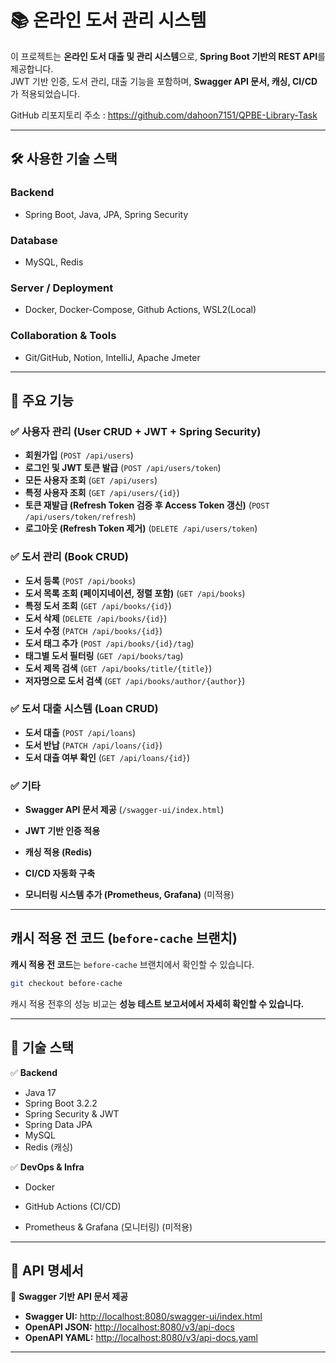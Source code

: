 
# 📚 온라인 도서 관리 시스템

이 프로젝트는 **온라인 도서 대출 및 관리 시스템**으로, **Spring Boot 기반의 REST API**를 제공합니다.  
JWT 기반 인증, 도서 관리, 대출 기능을 포함하며, **Swagger API 문서, 캐싱, CI/CD**가 적용되었습니다.

GitHub 리포지토리 주소 : https://github.com/dahoon7151/QPBE-Library-Task

---

## 🛠 사용한 기술 스택
### **Backend**
- Spring Boot, Java, JPA, Spring Security
### **Database**
- MySQL, Redis
### **Server / Deployment**
- Docker, Docker-Compose, Github Actions, WSL2(Local)
### **Collaboration & Tools**
- Git/GitHub, Notion, IntelliJ, Apache Jmeter

---

## 🚀 주요 기능

### ✅ **사용자 관리 (User CRUD + JWT + Spring Security)**
- **회원가입** (`POST /api/users`)
- **로그인 및 JWT 토큰 발급** (`POST /api/users/token`)
- **모든 사용자 조회** (`GET /api/users`)
- **특정 사용자 조회** (`GET /api/users/{id}`)
- **토큰 재발급 (Refresh Token 검증 후 Access Token 갱신)** (`POST /api/users/token/refresh`)
- **로그아웃 (Refresh Token 제거)** (`DELETE /api/users/token`)

### ✅ **도서 관리 (Book CRUD)**
- **도서 등록** (`POST /api/books`)
- **도서 목록 조회 (페이지네이션, 정렬 포함)** (`GET /api/books`)
- **특정 도서 조회** (`GET /api/books/{id}`)
- **도서 삭제** (`DELETE /api/books/{id}`)
- **도서 수정** (`PATCH /api/books/{id}`)
- **도서 태그 추가** (`POST /api/books/{id}/tag`)
- **태그별 도서 필터링** (`GET /api/books/tag`)
- **도서 제목 검색** (`GET /api/books/title/{title}`)
- **저자명으로 도서 검색** (`GET /api/books/author/{author}`)

### ✅ **도서 대출 시스템 (Loan CRUD)**
- **도서 대출** (`POST /api/loans`)
- **도서 반납** (`PATCH /api/loans/{id}`)
- **도서 대출 여부 확인** (`GET /api/loans/{id}`)

### ✅ **기타**
- **Swagger API 문서 제공** (`/swagger-ui/index.html`)
- **JWT 기반 인증 적용**
- **캐싱 적용 (Redis)**
- **CI/CD 자동화 구축**


- **모니터링 시스템 추가 (Prometheus, Grafana)** (미적용)

---

## 캐시 적용 전 코드 (`before-cache` 브랜치)

**캐시 적용 전 코드**는 `before-cache` 브랜치에서 확인할 수 있습니다.

```sh
git checkout before-cache
```

캐시 적용 전후의 성능 비교는 **성능 테스트 보고서에서 자세히 확인할 수 있습니다.**

---

## 🔧 **기술 스택**

✅ **Backend**
- Java 17  
- Spring Boot 3.2.2  
- Spring Security & JWT  
- Spring Data JPA  
- MySQL  
- Redis (캐싱)  

✅ **DevOps & Infra**
- Docker  
- GitHub Actions (CI/CD)

  
- Prometheus & Grafana (모니터링)  (미적용)

---

## 📜 **API 명세서**

📌 **Swagger 기반 API 문서 제공**
- **Swagger UI:** [http://localhost:8080/swagger-ui/index.html](http://localhost:8080/swagger-ui/index.html)  
- **OpenAPI JSON:** [http://localhost:8080/v3/api-docs](http://localhost:8080/v3/api-docs)  
- **OpenAPI YAML:** [http://localhost:8080/v3/api-docs.yaml](http://localhost:8080/v3/api-docs.yaml)  

---
